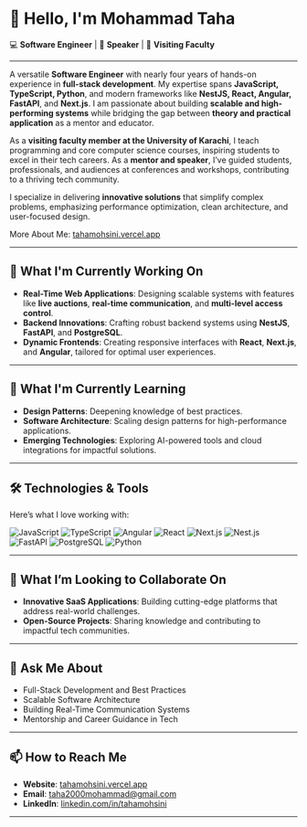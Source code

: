 # 👋 Hello, I'm Mohammad Taha  

💻 **Software Engineer** | 🎤 **Speaker**  | 🏫 **Visiting Faculty**  

---

A versatile **Software Engineer** with nearly four years of hands-on experience in **full-stack development**. My expertise spans **JavaScript, TypeScript, Python**, and modern frameworks like **NestJS, React, Angular, FastAPI**, and **Next.js**. I am passionate about building **scalable and high-performing systems** while bridging the gap between **theory and practical application** as a mentor and educator.  

As a **visiting faculty member at the University of Karachi**, I teach programming and core computer science courses, inspiring students to excel in their tech careers. As a **mentor and speaker**, I’ve guided students, professionals, and audiences at conferences and workshops, contributing to a thriving tech community.  

I specialize in delivering **innovative solutions** that simplify complex problems, emphasizing performance optimization, clean architecture, and user-focused design.

More About Me: [tahamohsini.vercel.app](https://tahamohsini.vercel.app)

---

## 🔭 What I'm Currently Working On  

- **Real-Time Web Applications**: Designing scalable systems with features like **live auctions**, **real-time communication**, and **multi-level access control**.  
- **Backend Innovations**: Crafting robust backend systems using **NestJS**, **FastAPI**, and **PostgreSQL**.  
- **Dynamic Frontends**: Creating responsive interfaces with **React**, **Next.js**, and **Angular**, tailored for optimal user experiences.  

---

## 🌱 What I'm Currently Learning  

- **Design Patterns**: Deepening knowledge of best practices.  
- **Software Architecture**: Scaling design patterns for high-performance applications.
- **Emerging Technologies**: Exploring AI-powered tools and cloud integrations for impactful solutions.

---

## 🛠️ Technologies & Tools  
Here’s what I love working with:  

![JavaScript](https://img.shields.io/badge/JavaScript-F7DF1E?logo=javascript&logoColor=white) 
![TypeScript](https://img.shields.io/badge/TypeScript-3178C6?logo=typescript&logoColor=white) 
![Angular](https://img.shields.io/badge/Angular-DD0031?logo=angular&logoColor=white) 
![React](https://img.shields.io/badge/React-61DAFB?logo=react&logoColor=white) 
![Next.js](https://img.shields.io/badge/Next.js-000000?logo=next.js&logoColor=white) 
![Nest.js](https://img.shields.io/badge/Nest.js-E0234E?logo=nestjs&logoColor=white) 
![FastAPI](https://img.shields.io/badge/FastAPI-009688?logo=fastapi&logoColor=white) 
![PostgreSQL](https://img.shields.io/badge/PostgreSQL-4169E1?logo=postgresql&logoColor=white) 
![Python](https://img.shields.io/badge/Python-3776AB?logo=python&logoColor=white)  

---

## 👯 What I’m Looking to Collaborate On  

- **Innovative SaaS Applications**: Building cutting-edge platforms that address real-world challenges.  
- **Open-Source Projects**: Sharing knowledge and contributing to impactful tech communities.  

---

## 💬 Ask Me About  

- Full-Stack Development and Best Practices  
- Scalable Software Architecture  
- Building Real-Time Communication Systems  
- Mentorship and Career Guidance in Tech  

---

## 📫 How to Reach Me  

- **Website**: [tahamohsini.vercel.app](https://tahamohsini.vercel.app)  
- **Email**: taha2000mohammad@gmail.com  
- **LinkedIn**: [linkedin.com/in/tahamohsini](https://linkedin.com/in/tahamohsini)  

---
